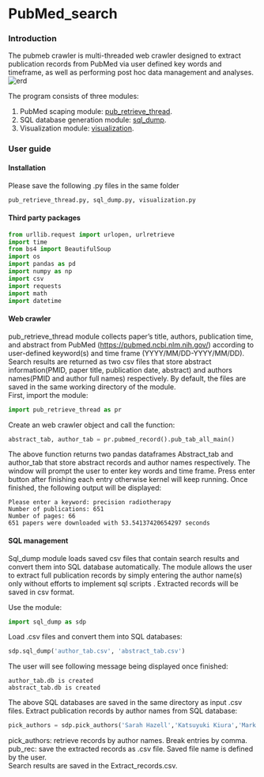 # PubMed_search
### Introduction 
The pubmeb crawler is multi-threaded web crawler designed to extract publication records from PubMed via user defined key words and timeframe, as well as performing post hoc data management and analyses.
![erd](https://user-images.githubusercontent.com/62033407/106549698-24053780-64d7-11eb-9211-9dabba80ad43.png)<br/>

The program consists of three modules:
1. PubMed scaping module: [pub_retrieve_thread](https://github.com/random-git/PubMed_search/blob/main/pub_retrieve_thread.py).<br/>
2. SQL database generation module: [sql_dump](https://github.com/random-git/PubMed_search/blob/main/sql_dump.py).<br/>
3. Visualization module: [visualization](https://github.com/random-git/PubMed_search/blob/main/visualization.py).<br/>
### User guide
#### Installation
Please save the following .py files in the same folder
```Python
pub_retrieve_thread.py, sql_dump.py, visualization.py
```
#### Third party packages
```Python
from urllib.request import urlopen, urlretrieve 
import time 
from bs4 import BeautifulSoup 
import os 
import pandas as pd
import numpy as np 
import csv 
import requests 
import math 
import datetime
```

#### Web crawler

pub_retrieve_thread module collects paper’s title, authors, publication time, and abstract from PubMed (https://pubmed.ncbi.nlm.nih.gov/) according to user-defined keyword(s) and time frame (YYYY/MM/DD-YYYY/MM/DD).
Search results are returned as two csv files that store abstract information(PMID, paper title, publication date, abstract) and authors names(PMID and author full names) respectively. By default, the files are saved in the same working directory of the module. <br/>
First, import the module: <br/>
```Python
import pub_retrieve_thread as pr
```

Create an web crawler object and call the function:  <br/>
```Python
abstract_tab, author_tab = pr.pubmed_record().pub_tab_all_main()
```

The above function returns two pandas dataframes Abstract_tab and author_tab  that store abstract records and author names respectively.
The window will prompt the user to enter key words and time frame. Press enter button after finishing each entry otherwise kernel will keep running. Once finished, the following output will be displayed:
```
Please enter a keyword: precision radiotherapy
Number of publications: 651
Number of pages: 66
651 papers were downloaded with 53.54137420654297 seconds
```

#### SQL management

Sql_dump module loads saved csv files that contain search results and convert them into SQL database automatically. The module allows the user to extract full publication records by simply entering the author name(s) only without efforts to implement sql scripts . Extracted records will be saved in csv format.

Use the module: <br/>
```Python
import sql_dump as sdp
```
Load .csv files and convert them into SQL databases:<br/>
```Python
sdp.sql_dump('author_tab.csv', 'abstract_tab.csv')
```

The user will see following message being displayed once finished:<br/>
```
author_tab.db is created
abstract_tab.db is created
```

The above SQL databases are saved in the same directory as input .csv files.
Extract publication records by author names from SQL database: <br/>
```Python
pick_authors = sdp.pick_authors('Sarah Hazell','Katsuyuki Kiura','Mark Kidd','Lisa Bodei').pub_rec("Extract_records")
```

pick_authors: retrieve records by author names. Break entries by comma. <br/>
pub_rec: save the extracted records as .csv file. Saved file name is defined by the user. <br/>
Search results are saved in the Extract_records.csv.
